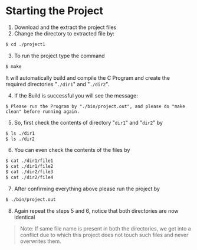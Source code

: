 # Starting the Project
1. Download and the extract the project files
2. Change the directory to extracted file by:
```bash
$ cd ./project1
```
3. To run the project type the command
```bash
$ make
```
It will automatically build and compile the C Program and create the required directories "`./dir1`" and "`./dir2`".

4. If the Build is successful you will see the message:
```
$ Please run the Program by "./bin/project.out", and please do "make clean" before running again.
```
5. So, first check the contents of directory "`dir1`" and "`dir2`" by
```bash
$ ls ./dir1
$ ls ./dir2
```
6. You can even check the contents of the files by
```bash
$ cat ./dir1/file1
$ cat ./dir1/file2
$ cat ./dir2/file3
$ cat ./dir2/file4
```
7. After confirming everything above please run the project by
```bash
$ ./bin/project.out
```
8. Again repeat the steps 5 and 6, notice that both directories are now identical

> Note: If same file name is present in both the directories, we get into a conflict due to which this project does not touch such files and never overwrites them.